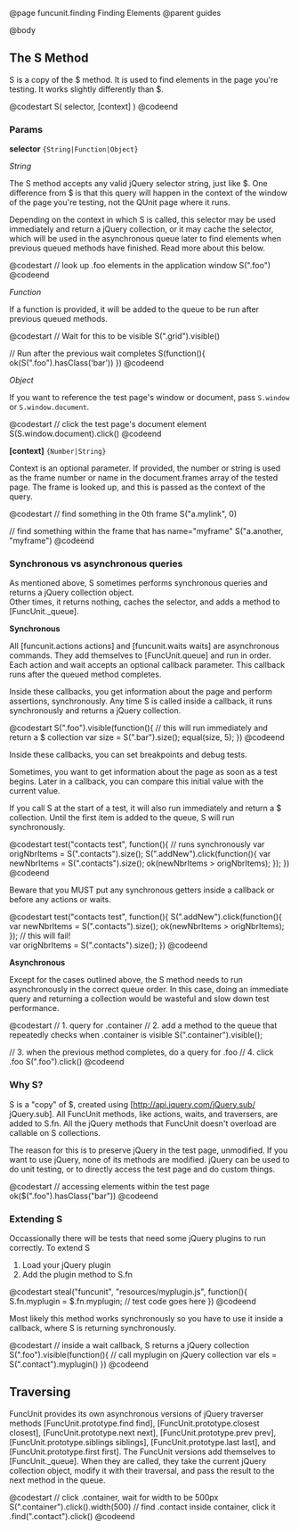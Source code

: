 @page funcunit.finding Finding Elements
@parent guides

@body
## The S Method

S is a copy of the $ method.  It is used to find elements in the page you're testing.  It works 
slightly differently than $.

@codestart
S( selector, [context] )
@codeend

### Params

__selector__ <code>{String|Function|Object}</code>

_String_

The S method accepts any valid jQuery selector string, just like $.  One difference from $ is that this 
query will happen in the context of the window of the page you're testing, not the QUnit page where it runs.

Depending on the context in which S is called, this selector may be used immediately and return a jQuery 
collection, or it may cache the selector, which will be used in the asynchronous queue later to find elements 
when previous queued methods have finished.  Read more about this below.

@codestart
// look up .foo elements in the application window
S(".foo")
@codeend

_Function_

If a function is provided, it will be added to the queue to be run after previous queued methods.

@codestart
// Wait for this to be visible
S(".grid").visible()

// Run after the previous wait completes
S(function(){
	ok(S(".foo").hasClass('bar'))
})
@codeend

_Object_

If you want to reference the test page's window or document, pass <code>S.window</code> 
or <code>S.window.document</code>.

@codestart
// click the test page's document element
S(S.window.document).click()
@codeend

__[context]__ <code>{Number|String}</code>

Context is an optional parameter.  If provided, the number or string is used as the 
frame number or name in the document.frames array of the tested page.  The frame is looked up, 
and this is passed as the context of the query.

@codestart
// find something in the 0th frame
S("a.mylink", 0)

// find something within the frame that has name="myframe"
S("a.another, "myframe")
@codeend

### Synchronous vs asynchronous queries

As mentioned above, S sometimes performs synchronous queries and returns a jQuery collection object.  
Other times, it returns nothing, caches the selector, and adds a method to [FuncUnit._queue].

__Synchronous__

All [funcunit.actions actions] and [funcunit.waits waits] are asynchronous commands.  They add themselves to 
[FuncUnit.queue] and run in order.  Each action and wait accepts an optional callback parameter.  This callback 
runs after the queued method completes.

Inside these callbacks, you get information about the page and perform assertions, synchronously. 
Any time S is called inside a callback, it runs synchronously and returns a jQuery collection.

@codestart
S(".foo").visible(function(){
  // this will run immediately and return a $ collection
  var size = S(".bar").size();
  equal(size, 5);
})
@codeend

Inside these callbacks, you can set breakpoints and debug tests.

Sometimes, you want to get information about the page as soon as a test begins.  Later in a callback, 
you can compare this initial value with the current value.

If you call S at the start of a test, it will also run immediately and return a $ collection. Until the first 
item is added to the queue, S will run synchronously.

@codestart
test("contacts test", function(){
  // runs synchronously
  var origNbrItems = S(".contacts").size();
  S(".addNew").click(function(){
    var newNbrItems = S(".contacts").size();
    ok(newNbrItems > origNbrItems);
  });
})
@codeend

Beware that you MUST put any synchronous getters inside a callback or before any actions or waits.

@codestart
test("contacts test", function(){
  S(".addNew").click(function(){
    var newNbrItems = S(".contacts").size();
    ok(newNbrItems > origNbrItems);
  });
  // this will fail!  
  var origNbrItems = S(".contacts").size();
})
@codeend

__Asynchronous__

Except for the cases outlined above, the S method needs to run asynchronously in the correct queue order. In this case, doing an 
immediate query and returning a collection would be wasteful and slow down test performance.

@codestart
// 1. query for .container
// 2. add a method to the queue that repeatedly checks when .container is visible
S(".container").visible();

// 3. when the previous method completes, do a query for .foo
// 4. click .foo
S(".foo").click()
@codeend

### Why S?

S is a "copy" of $, created using [http://api.jquery.com/jQuery.sub/ jQuery.sub].  All FuncUnit methods, 
like actions, waits, and traversers, are added to S.fn.  All the jQuery methods that FuncUnit doesn't 
overload are callable on S collections. 

The reason for this is to preserve jQuery in the test page, unmodified.  If you want to use jQuery, none of 
its methods are modified. jQuery can be used to do unit testing, or to directly access the test page and do 
custom things.

@codestart
// accessing elements within the test page
ok($(".foo").hasClass("bar"))
@codeend

### Extending S

Occassionally there will be tests that need some jQuery plugins to run correctly.  To extend S 

1. Load your jQuery plugin
1. Add the plugin method to S.fn

@codestart
steal("funcunit", "resources/myplugin.js", function(){
  S.fn.myplugin = $.fn.myplugin;
  // test code goes here
})
@codeend 

Most likely this method works synchronously so you have to use it inside a callback, where S is 
returning synchronously.

@codestart
// inside a wait callback, S returns a jQuery collection
S(".foo").visible(function(){
  // call myplugin on jQuery collection
  var els = S(".contact").myplugin()
})
@codeend

## Traversing

FuncUnit provides its own asynchronous versions of jQuery traverser methods 
[FuncUnit.prototype.find find], [FuncUnit.prototype.closest closest], 
[FuncUnit.prototype.next next], [FuncUnit.prototype.prev prev], 
[FuncUnit.prototype.siblings siblings], [FuncUnit.prototype.last last], 
and [FuncUnit.prototype.first first].  The FuncUnit versions add themselves to 
[FuncUnit._queue].  When they are called, they take the current jQuery collection object, 
modify it with their traversal, and pass the result to the next method in the queue.

@codestart
// click .container, wait for width to be 500px
S(".container").click().width(500)
  // find .contact inside container, click it
  .find(".contact").click()
@codeend
